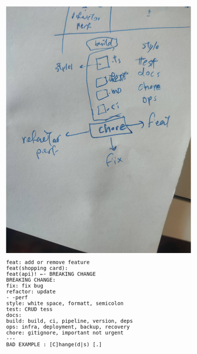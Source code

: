 ![comment](https://github.com/arash-hacker/Blog/blob/master/img/commit.jpeg?raw=true)
<pre>
feat: add or remove feature
feat(shopping card): 
feat(api)! ←- BREAKING CHANGE
BREAKING CHANGE: 
fix: fix bug
refactor: update 
- -perf
style: white space, formatt, semicolon
test: CRUD tess
docs: 
build: build, ci, pipeline, version, deps
ops: infra, deployment, backup, recovery
chore: gitignore, important not urgent
--- 
BAD EXAMPLE : [C]hange(d|s) [.]

</pre>
